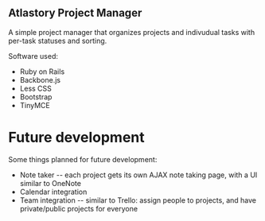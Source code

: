 ## Atlastory Project Manager

A simple project manager that organizes projects and indivudual tasks with per-task statuses and sorting.

Software used:
* Ruby on Rails
* Backbone.js
* Less CSS
* Bootstrap
* TinyMCE

# Future development

Some things planned for future development:
* Note taker -- each project gets its own AJAX note taking page, with a UI similar to OneNote
* Calendar integration
* Team integration -- similar to Trello: assign people to projects, and have private/public projects for everyone